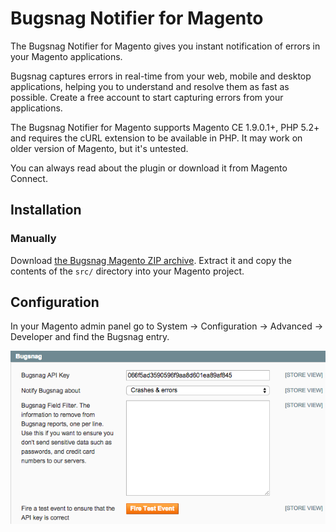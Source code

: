 Bugsnag Notifier for Magento
==

The Bugsnag Notifier for Magento gives you instant notification of errors in
your Magento applications.

Bugsnag captures errors in real-time from your web, mobile and desktop
applications, helping you to understand and resolve them as fast as
possible. Create a free account to start capturing errors from your
applications.

The Bugsnag Notifier for Magento supports Magento CE 1.9.0.1+, PHP 5.2+ and
requires the cURL extension to be available in PHP. It may work on older version
of Magento, but it's untested.

You can always read about the plugin or download it from Magento Connect.

Installation
--

### Manually

Download [the Bugsnag Magento ZIP archive](https://github.com/bugsnag/bugsnag-magento/archive/master.zip).
Extract it and copy the contents of the `src/` directory into your Magento project.

Configuration
--

In your Magento admin panel go to System → Configuration → Advanced → Developer
and find the Bugsnag entry.

![](/screenshot.png)

